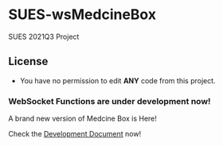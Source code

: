 # SUES-wsMedcineBox
SUES 2021Q3 Project
## License
- You have no permission to edit **ANY** code from this project.

### WebSocket Functions are under development now!

A brand new version of Medcine Box is Here!

Check the [Development Document](https://github.com/MaBoCoMark/SUES-wsMedcineBox/tree/main/DevDocs) now!
